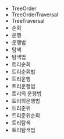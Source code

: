 ﻿- TreeOrder
- TreeOrderTraversal
- TreeTraversal
- 순회
- 운행
- 운행법
- 탐색
- 탐색법
- 트리순회
- 트리순회법
- 트리운행
- 트리운행법
- 트리의 운행법
- 트리의운행법
- 트리준위
- 트리준위순회
- 트리탐색
- 트리탐색법
